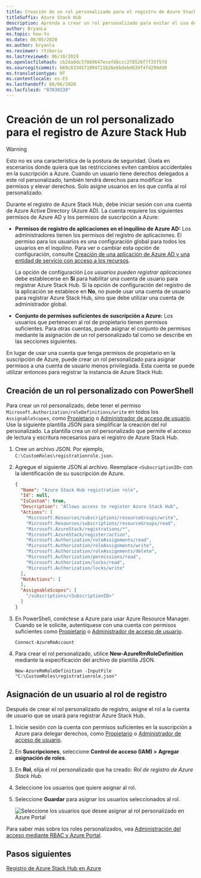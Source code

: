```yaml
---
title: Creación de un rol personalizado para el registro de Azure Stack Hub
titleSuffix: Azure Stack Hub
description: Aprenda a crear un rol personalizado para evitar el uso de un administrador global para el registro de Azure Stack Hub.
author: BryanLa
ms.topic: how-to
ms.date: 08/05/2020
ms.author: bryanla
ms.reviewer: rtiberiu
ms.lastreviewed: 06/10/2019
ms.openlocfilehash: cb2da0dc57069647ecefd8ccc278526f7f35f57d
ms.sourcegitcommit: b69c8334571094721b26e6bdebd639f4fd294dd0
ms.translationtype: HT
ms.contentlocale: es-ES
ms.lasthandoff: 08/06/2020
ms.locfileid: "87839239"
---
```

# <a name="create-a-custom-role-for-azure-stack-hub-registration"></a>Creación de un rol personalizado para el registro de Azure Stack Hub

> [!WARNING]
> Esto no es una característica de la postura de seguridad. Úsela en escenarios donde quiera que las restricciones eviten cambios accidentales en la suscripción a Azure. Cuando un usuario tiene derechos delegados a este rol personalizado, también tendrá derechos para modificar los permisos y elevar derechos. Solo asigne usuarios en los que confía al rol personalizado.

Durante el registro de Azure Stack Hub, debe iniciar sesión con una cuenta de Azure Active Directory (Azure AD). La cuenta requiere los siguientes permisos de Azure AD y los permisos de suscripción a Azure:

* **Permisos de registro de aplicaciones en el inquilino de Azure AD:** Los administradores tienen los permisos del registro de aplicaciones. El permiso para los usuarios es una configuración global para todos los usuarios en el inquilino. Para ver o cambiar esta opción de configuración, consulte [Creación de una aplicación de Azure AD y una entidad de servicio con acceso a los recursos](/azure/active-directory/develop/howto-create-service-principal-portal#required-permissions).

    La opción de configuración *Los usuarios pueden registrar aplicaciones* debe establecerse en **Sí** para habilitar una cuenta de usuario para registrar Azure Stack Hub. Si la opción de configuración del registro de la aplicación se establece en **No**, no puede usar una cuenta de usuario para registrar Azure Stack Hub, sino que debe utilizar una cuenta de administrador global.

* **Conjunto de permisos suficientes de suscripción a Azure:** Los usuarios que pertenecen al rol de propietario tienen permisos suficientes. Para otras cuentas, puede asignar el conjunto de permisos mediante la asignación de un rol personalizado tal como se describe en las secciones siguientes.

En lugar de usar una cuenta que tenga permisos de propietario en la suscripción de Azure, puede crear un rol personalizado para asignar permisos a una cuenta de usuario menos privilegiada. Esta cuenta se puede utilizar entonces para registrar la instancia de Azure Stack Hub.

## <a name="create-a-custom-role-using-powershell"></a>Creación de un rol personalizado con PowerShell

Para crear un rol personalizado, debe tener el permiso `Microsoft.Authorization/roleDefinitions/write` en todos los `AssignableScopes`, como [Propietario](/azure/role-based-access-control/built-in-roles#owner) o [Administrador de acceso de usuario](/azure/role-based-access-control/built-in-roles#user-access-administrator). Use la siguiente plantilla JSON para simplificar la creación del rol personalizado. La plantilla crea un rol personalizado que permite el acceso de lectura y escritura necesarios para el registro de Azure Stack Hub.

1. Cree un archivo JSON. Por ejemplo, `C:\CustomRoles\registrationrole.json`.
2. Agregue el siguiente JSON al archivo. Reemplace `<SubscriptionID>` con la identificación de su suscripción de Azure.

    ```json
    {
      "Name": "Azure Stack Hub registration role",
      "Id": null,
      "IsCustom": true,
      "Description": "Allows access to register Azure Stack Hub",
      "Actions": [
        "Microsoft.Resources/subscriptions/resourceGroups/write",
        "Microsoft.Resources/subscriptions/resourceGroups/read",
        "Microsoft.AzureStack/registrations/*",
        "Microsoft.AzureStack/register/action",
        "Microsoft.Authorization/roleAssignments/read",
        "Microsoft.Authorization/roleAssignments/write",
        "Microsoft.Authorization/roleAssignments/delete",
        "Microsoft.Authorization/permissions/read",
        "Microsoft.Authorization/locks/read",
        "Microsoft.Authorization/locks/write"
      ],
      "NotActions": [
      ],
      "AssignableScopes": [
        "/subscriptions/<SubscriptionID>"
      ]
    }
    ```

3. En PowerShell, conéctese a Azure para usar Azure Resource Manager. Cuando se le solicite, autentíquese con una cuenta con permisos suficientes como [Propietario](/azure/role-based-access-control/built-in-roles#owner) o [Administrador de acceso de usuario](/azure/role-based-access-control/built-in-roles#user-access-administrator).

    ```azurepowershell
    Connect-AzureRmAccount
    ```

4. Para crear el rol personalizado, utilice **New-AzureRmRoleDefinition** mediante la especificación del archivo de plantilla JSON.

    ``` azurepowershell
    New-AzureRmRoleDefinition -InputFile "C:\CustomRoles\registrationrole.json"
    ```

## <a name="assign-a-user-to-registration-role"></a>Asignación de un usuario al rol de registro

Después de crear el rol personalizado de registro, asigne el rol a la cuenta de usuario que se usará para registrar Azure Stack Hub.

1. Inicie sesión con la cuenta con permisos suficientes en la suscripción a Azure para delegar derechos, como [Propietario](/azure/role-based-access-control/built-in-roles#owner) o [Administrador de acceso de usuario](/azure/role-based-access-control/built-in-roles#user-access-administrator).
2. En **Suscripciones**, seleccione **Control de acceso (IAM) > Agregar asignación de roles**.
3. En **Rol**, elija el rol personalizado que ha creado: *Rol de registro de Azure Stack Hub*.
4. Seleccione los usuarios que quiere asignar al rol.
5. Seleccione **Guardar** para asignar los usuarios seleccionados al rol.

    ![Seleccione los usuarios que desee asignar al rol personalizado en Azure Portal](media/azure-stack-registration-role/assign-role.png)

Para saber más sobre los roles personalizados, vea [Administración del acceso mediante RBAC y Azure Portal](/azure/role-based-access-control/role-assignments-portal).

## <a name="next-steps"></a>Pasos siguientes

[Registro de Azure Stack Hub en Azure](azure-stack-registration.md)
